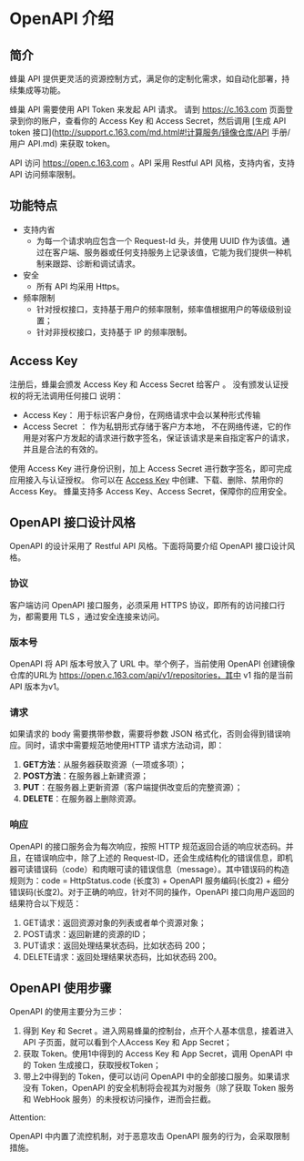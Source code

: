 # OpenAPI 介绍

## 简介

蜂巢 API 提供更灵活的资源控制方式，满足你的定制化需求，如自动化部署，持续集成等功能。

蜂巢 API 需要使用 API Token 来发起 API 请求。 请到 https://c.163.com 页面登录到你的账户，查看你的 Access Key 和 Access Secret，然后调用 [生成 API token 接口](http://support.c.163.com/md.html#!计算服务/镜像仓库/API 手册/用户 API.md) 来获取 token。

API 访问 https://open.c.163.com 。API 采用 Restful API 风格，支持内省，支持 API 访问频率限制。

## 功能特点

* 支持内省
  * 为每一个请求响应包含一个 Request-Id 头，并使用 UUID 作为该值。通过在客户端、服务器或任何支持服务上记录该值，它能为我们提供一种机制来跟踪、诊断和调试请求。
* 安全
  * 所有 API 均采用 Https。
* 频率限制
  * 针对授权接口，支持基于用户的频率限制，频率值根据用户的等级级别设置；
  * 针对非授权接口，支持基于 IP 的频率限制。

## Access Key

注册后，蜂巢会颁发 Access Key 和 Access Secret 给客户 。
没有颁发认证授权的将无法调用任何接口
说明：
* Access Key： 用于标识客户身份，在网络请求中会以某种形式传输
* Access Secret ： 作为私钥形式存储于客户方本地， 不在网络传递，它的作用是对客户方发起的请求进行数字签名，保证该请求是来自指定客户的请求，并且是合法的有效的。

使用 Access Key 进行身份识别，加上 Access Secret 进行数字签名，即可完成应用接入与认证授权。
你可以在 [Access Key](https://c.163.com/dashboard#/m/account/accesskey/) 中创建、下载、删除、禁用你的 Access Key。
蜂巢支持多 Access Key、Access Secret，保障你的应用安全。

## OpenAPI 接口设计风格

OpenAPI 的设计采用了 Restful API 风格。下面将简要介绍 OpenAPI 接口设计风格。

### 协议

客户端访问 OpenAPI 接口服务，必须采用 HTTPS 协议，即所有的访问接口行为，都需要用 TLS ，通过安全连接来访问。

### 版本号

OpenAPI 将 API 版本号放入了 URL 中。举个例子，当前使用 OpenAPI 创建镜像仓库的URL为 https://open.c.163.com/api/v1/repositories，其中 v1 指的是当前 API 版本为v1。

### 请求

如果请求的 body 需要携带参数，需要将参数 JSON 格式化，否则会得到错误响应。同时，请求中需要规范地使用HTTP 请求方法动词，即：

1. **GET方法**：从服务器获取资源（一项或多项）；
2. **POST方法**：在服务器上新建资源；
3. **PUT**：在服务器上更新资源（客户端提供改变后的完整资源）；
4. **DELETE**：在服务器上删除资源。

### 响应

OpenAPI 的接口服务会为每次响应，按照 HTTP 规范返回合适的响应状态码。并且，在错误响应中，除了上述的 Request-ID，还会生成结构化的错误信息，即机器可读错误码（code）和肉眼可读的错误信息（message）。其中错误码的构造规则为：code = HttpStatus.code (长度3) + OpenAPI 服务编码(长度2) + 细分错误码(长度2)。对于正确的响应，针对不同的操作，OpenAPI 接口向用户返回的结果符合以下规范：

1. GET请求：返回资源对象的列表或者单个资源对象；
2. POST请求：返回新建的资源的ID；
3. PUT请求：返回处理结果状态码，比如状态码 200；
4. DELETE请求：返回处理结果状态码，比如状态码 200。

## OpenAPI 使用步骤

OpenAPI 的使用主要分为三步：

1. 得到 Key 和 Secret 。进入网易蜂巢的控制台，点开个人基本信息，接着进入 API 子页面，就可以看到个人Access Key 和 App Secret；
2. 获取 Token。使用1中得到的 Access Key 和 App Secret，调用 OpenAPI 中的 Token 生成接口，获取授权Token；
3. 带上2中得到的 Token，便可以访问 OpenAPI 中的全部接口服务。如果请求没有 Token，OpenAPI 的安全机制将会视其为对服务（除了获取 Token 服务和 WebHook 服务）的未授权访问操作，进而会拦截。

<span>Attention:</span><div class="alertContent">OpenAPI 中内置了流控机制，对于恶意攻击 OpenAPI 服务的行为，会采取限制措施。</div>